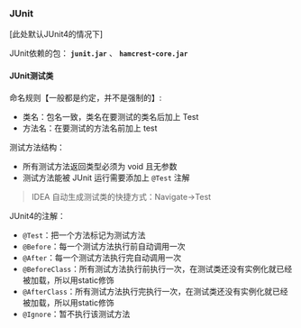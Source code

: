 ### JUnit

[此处默认JUnit4的情况下]

JUnit依赖的包： **`junit.jar`** 、 **`hamcrest-core.jar`**

#### JUnit测试类

命名规则【一般都是约定，并不是强制的】:

- 类名：包名一致，类名在要测试的类名后加上 Test
- 方法名：在要测试的方法名前加上 test

测试方法结构：

- 所有测试方法返回类型必须为 void 且无参数
- 测试方法能被 JUnit 运行需要添加上 `@Test` 注解

> IDEA 自动生成测试类的快捷方式：Navigate->Test

JUnit4的注解：

- `@Test`：把一个方法标记为测试方法
- `@Before`：每一个测试方法执行前自动调用一次
- `@After`：每一个测试方法执行完自动调用一次
- `@BeforeClass`：所有测试方法执行前执行一次，在测试类还没有实例化就已经被加载，所以用static修饰
- `@AfterClass`：所有测试方法执行完执行一次，在测试类还没有实例化就已经被加载，所以用static修饰
- `@Ignore`：暂不执行该测试方法

